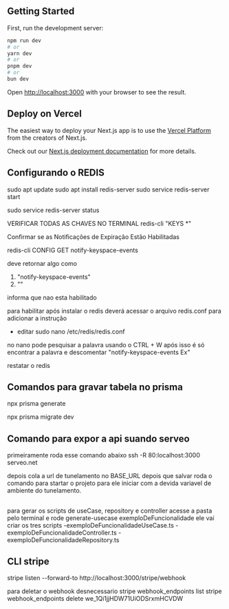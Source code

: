 ## Getting Started

First, run the development server:

```bash
npm run dev
# or
yarn dev
# or
pnpm dev
# or
bun dev
```

Open [http://localhost:3000](http://localhost:3000) with your browser to see the result.

## Deploy on Vercel

The easiest way to deploy your Next.js app is to use the [Vercel Platform](https://vercel.com/new?utm_medium=default-template&filter=next.js&utm_source=create-next-app&utm_campaign=create-next-app-readme) from the creators of Next.js.

Check out our [Next.js deployment documentation](https://nextjs.org/docs/app/building-your-application/deploying) for more details.

## Configurando o REDIS

sudo apt update
sudo apt install redis-server
sudo service redis-server start

sudo service redis-server status

VERIFICAR TODAS AS CHAVES NO TERMINAL
redis-cli
"KEYS \*"

Confirmar se as Notificações de Expiração Estão Habilitadas

redis-cli CONFIG GET notify-keyspace-events

deve retornar algo como

1. "notify-keyspace-events"
2. ""

informa que nao esta habilitado

para habilitar após instalar o redis deverá acessar o arquivo redis.conf para adicionar a instrução

- editar
  sudo nano /etc/redis/redis.conf

no nano pode pesquisar a palavra usando o CTRL + W
após isso é só encontrar a palavra e descomentar
"notify-keyspace-events Ex"

restatar o redis

## Comandos para gravar tabela no prisma

npx prisma generate

npx prisma migrate dev

## Comando para expor a api suando serveo

primeiramente roda esse comando abaixo
ssh -R 80:localhost:3000 serveo.net

depois cola a url de tunelamento no BASE_URL
depois que salvar roda o comando para startar o projeto para ele iniciar com a devida variavel de ambiente
do tunelamento.

##

para gerar os scripts de useCase, repository e controller
acesse a pasta pelo terminal e rode
generate-usecase exemploDeFuncionalidade
ele vai criar os tres scripts
-exemploDeFuncionalidadeUseCase.ts
-exemploDeFuncionalidadeController.ts
-exemploDeFuncionalidadeRepository.ts

## CLI stripe

stripe listen --forward-to http://localhost:3000/stripe/webhook

para deletar o webhook desnecessario
stripe webhook_endpoints list
stripe webhook_endpoints delete we_1Qi1jjHDW71UiODSrxmHCVDW
